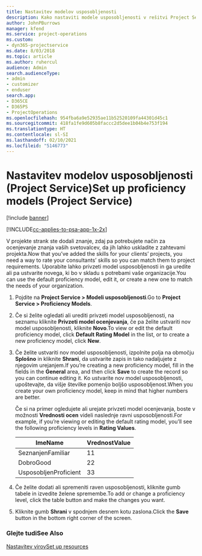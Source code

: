 ```yaml
---
title: Nastavitev modelov usposobljenosti
description: Kako nastaviti modele usposobljenosti v rešitvi Project Service
author: JohnPBurrows
manager: kfend
ms.service: project-operations
ms.custom:
- dyn365-projectservice
ms.date: 8/03/2018
ms.topic: article
ms.author: ruhercul
audience: Admin
search.audienceType:
- admin
- customizer
- enduser
search.app:
- D365CE
- D365PS
- ProjectOperations
ms.openlocfilehash: 954fba6a9e52935ae11b52520109fa44301d45c1
ms.sourcegitcommit: 418fa1fe9d605b8faccc2d5dee1b04b4e753f194
ms.translationtype: HT
ms.contentlocale: sl-SI
ms.lasthandoff: 02/10/2021
ms.locfileid: "5146773"
---
```

# <a name="set-up-proficiency-models-project-service"></a><span data-ttu-id="10167-103">Nastavitev modelov usposobljenosti (Project Service)</span><span class="sxs-lookup"><span data-stu-id="10167-103">Set up proficiency models (Project Service)</span></span>

[!include [banner](../includes/psa-now-project-operations.md)]

[!INCLUDE[cc-applies-to-psa-app-1x-2x](../includes/cc-applies-to-psa-app-1x-2x.md)]

<span data-ttu-id="10167-104">V projekte strank ste dodali znanje, zdaj pa potrebujete način za ocenjevanje znanja vaših svetovalcev, da jih lahko uskladite z zahtevami projekta.</span><span class="sxs-lookup"><span data-stu-id="10167-104">Now that you’ve added the skills for your clients’ projects, you need a way to rate your consultants’ skills so you can match them to project requirements.</span></span> <span data-ttu-id="10167-105">Uporabite lahko privzeti model usposobljenosti in ga uredite ali pa ustvarite novega, ki bo v skladu s potrebami vaše organizacije.</span><span class="sxs-lookup"><span data-stu-id="10167-105">You can use the default proficiency model, edit it, or create a new one to match the needs of your organization.</span></span>  
  
1.  <span data-ttu-id="10167-106">Pojdite na **Project Service > Modeli usposobljenosti**.</span><span class="sxs-lookup"><span data-stu-id="10167-106">Go to **Project Service > Proficiency Models**.</span></span>  
  
2.  <span data-ttu-id="10167-107">Če si želite ogledati ali urediti privzeti model usposobljenosti, na seznamu kliknite **Privzeti model ocenjevanja**, če pa želite ustvariti nov model usposobljenosti, kliknite **Novo**.</span><span class="sxs-lookup"><span data-stu-id="10167-107">To view or edit the default proficiency model, click **Default Rating Model** in the list, or to create a new proficiency model, click **New**.</span></span>  
  
3.  <span data-ttu-id="10167-108">Če želite ustvariti nov model usposobljenosti, izpolnite polja na območju **Splošno** in kliknite **Shrani**, da ustvarite zapis in tako nadaljujete z njegovim urejanjem.</span><span class="sxs-lookup"><span data-stu-id="10167-108">If you’re creating a new proficiency model, fill in the fields in the **General** area, and then click **Save** to create the record so you can continue editing it.</span></span> <span data-ttu-id="10167-109">Ko ustvarite nov model usposobljenosti, upoštevajte, da višje številke pomenijo boljšo usposobljenost.</span><span class="sxs-lookup"><span data-stu-id="10167-109">When you create your own proficiency model, keep in mind that higher numbers are better.</span></span>  
  
     <span data-ttu-id="10167-110">Če si na primer ogledujete ali urejate privzeti model ocenjevanja, boste v možnosti **Vrednosti ocen** videli naslednje ravni usposobljenosti.</span><span class="sxs-lookup"><span data-stu-id="10167-110">For example, if you’re viewing or editing the default rating model, you’ll see the following proficiency levels in **Rating Values**.</span></span>  
  
    |<span data-ttu-id="10167-111">Ime</span><span class="sxs-lookup"><span data-stu-id="10167-111">Name</span></span>|<span data-ttu-id="10167-112">Vrednost</span><span class="sxs-lookup"><span data-stu-id="10167-112">Value</span></span>|  
    |----------|-----------|  
    |<span data-ttu-id="10167-113">Seznanjen</span><span class="sxs-lookup"><span data-stu-id="10167-113">Familiar</span></span>|<span data-ttu-id="10167-114">1</span><span class="sxs-lookup"><span data-stu-id="10167-114">1</span></span>|  
    |<span data-ttu-id="10167-115">Dobro</span><span class="sxs-lookup"><span data-stu-id="10167-115">Good</span></span>|<span data-ttu-id="10167-116">2</span><span class="sxs-lookup"><span data-stu-id="10167-116">2</span></span>|  
    |<span data-ttu-id="10167-117">Usposobljen</span><span class="sxs-lookup"><span data-stu-id="10167-117">Proficient</span></span>|<span data-ttu-id="10167-118">3</span><span class="sxs-lookup"><span data-stu-id="10167-118">3</span></span>|  
  
4.  <span data-ttu-id="10167-119">Če želite dodati ali spremeniti raven usposobljenosti, kliknite gumb tabele in izvedite želene spremembe.</span><span class="sxs-lookup"><span data-stu-id="10167-119">To add or change a proficiency level, click the table button and make the changes you want.</span></span>  
  
5.  <span data-ttu-id="10167-120">Kliknite gumb **Shrani** v spodnjem desnem kotu zaslona.</span><span class="sxs-lookup"><span data-stu-id="10167-120">Click the **Save** button in the bottom right corner of the screen.</span></span>  
  
### <a name="see-also"></a><span data-ttu-id="10167-121">Glejte tudi</span><span class="sxs-lookup"><span data-stu-id="10167-121">See Also</span></span>  
 [<span data-ttu-id="10167-122">Nastavitev virov</span><span class="sxs-lookup"><span data-stu-id="10167-122">Set up resources</span></span>](../psa/set-up-resources.md)
